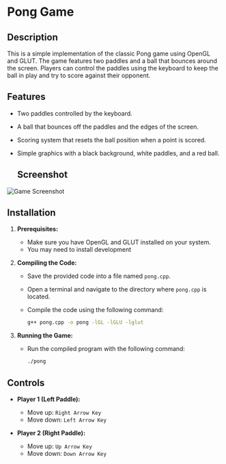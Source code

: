 # Pong Game

## Description

This is a simple implementation of the classic Pong game using OpenGL and GLUT. The game features two paddles and a ball that bounces around the screen. Players can control the paddles using the keyboard to keep the ball in play and try to score against their opponent.

## Features

- Two paddles controlled by the keyboard.
- A ball that bounces off the paddles and the edges of the screen.
- Scoring system that resets the ball position when a point is scored.
- Simple graphics with a black background, white paddles, and a red ball.

  ## Screenshot
![Game Screenshot](screenshot.png)

## Installation

1. **Prerequisites:**
   - Make sure you have OpenGL and GLUT installed on your system.
   - You may need to install development
2. **Compiling the Code:**
   - Save the provided code into a file named `pong.cpp`.
   - Open a terminal and navigate to the directory where `pong.cpp` is located.
   - Compile the code using the following command:

     ```sh
     g++ pong.cpp -o pong -lGL -lGLU -lglut
     ```

3. **Running the Game:**
   - Run the compiled program with the following command:

     ```sh
     ./pong
     ```

## Controls

- **Player 1 (Left Paddle):**
  - Move up: `Right Arrow Key`
  - Move down: `Left Arrow Key`

- **Player 2 (Right Paddle):**
  - Move up: `Up Arrow Key`
  - Move down: `Down Arrow Key`

